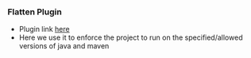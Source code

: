 ### Flatten Plugin
* Plugin link [here](https://maven.apache.org/enforcer/maven-enforcer-plugin/usage.html)
* Here we use it to enforce the project to run on the specified/allowed versions of java and maven